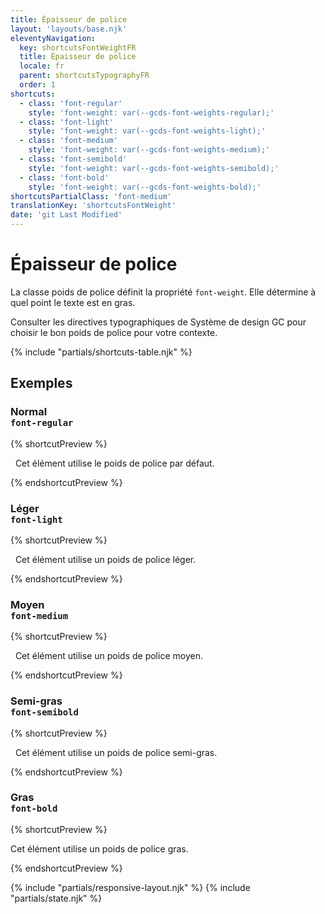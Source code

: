 ```yaml
---
title: Épaisseur de police
layout: 'layouts/base.njk'
eleventyNavigation:
  key: shortcutsFontWeightFR
  title: Épaisseur de police
  locale: fr
  parent: shortcutsTypographyFR
  order: 1
shortcuts:
  - class: 'font-regular'
    style: 'font-weight: var(--gcds-font-weights-regular);'
  - class: 'font-light'
    style: 'font-weight: var(--gcds-font-weights-light);'
  - class: 'font-medium'
    style: 'font-weight: var(--gcds-font-weights-medium);'
  - class: 'font-semibold'
    style: 'font-weight: var(--gcds-font-weights-semibold);'
  - class: 'font-bold'
    style: 'font-weight: var(--gcds-font-weights-bold);'
shortcutsPartialClass: 'font-medium'
translationKey: 'shortcutsFontWeight'
date: 'git Last Modified'
---
```


# Épaisseur de police

La classe poids de police définit la propriété `font-weight`. Elle détermine à quel point le texte est en gras.

<gcds-notice type="warning" notice-title-tag="h2" notice-title="Utiliser avec prudence">
  <gcds-text><gcds-link href="{{ links.typographyFontWeight }}">Consulter les directives typographiques de Système de design GC</gcds-link> pour choisir le bon poids de police pour votre contexte.</gcds-text>
</gcds-notice>

{% include "partials/shortcuts-table.njk" %}

## Exemples

### Normal<br/>`font-regular`

{% shortcutPreview %}

<p class="font-regular">
  Cet élément utilise le poids de police par défaut.
</p>
{% endshortcutPreview %}

### Léger<br/>`font-light`

{% shortcutPreview %}

<p class="font-light">
  Cet élément utilise un poids de police léger.
</p>
{% endshortcutPreview %}

### Moyen<br/>`font-medium`

{% shortcutPreview %}

<p class="font-medium">
  Cet élément utilise un poids de police moyen.
</p>
{% endshortcutPreview %}

### Semi-gras<br/>`font-semibold`

{% shortcutPreview %}

<p class="font-semibold">
  Cet élément utilise un poids de police semi-gras.
</p>
{% endshortcutPreview %}

### Gras<br/>`font-bold`

{% shortcutPreview %}

<p>Cet élément utilise un poids de police <span class="font-bold"> gras</span>.</p>
{% endshortcutPreview %}

{% include "partials/responsive-layout.njk" %}
{% include "partials/state.njk" %}
